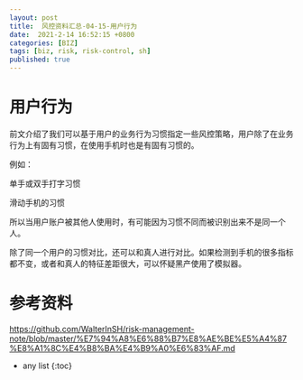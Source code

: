 ```yaml
---
layout: post
title:  风控资料汇总-04-15-用户行为
date:  2021-2-14 16:52:15 +0800
categories: [BIZ]
tags: [biz, risk, risk-control, sh]
published: true
---
```


# 用户行为 

前文介绍了我们可以基于用户的业务行为习惯指定一些风控策略，用户除了在业务行为上有固有习惯，在使用手机时也是有固有习惯的。

例如：

单手或双手打字习惯


滑动手机的习惯


所以当用户账户被其他人使用时，有可能因为习惯不同而被识别出来不是同一个人。

除了同一个用户的习惯对比，还可以和真人进行对比。如果检测到手机的很多指标都不变，或者和真人的特征差距很大，可以怀疑黑产使用了模拟器。

# 参考资料

https://github.com/WalterInSH/risk-management-note/blob/master/%E7%94%A8%E6%88%B7%E8%AE%BE%E5%A4%87%E8%A1%8C%E4%B8%BA%E4%B9%A0%E6%83%AF.md

* any list
{:toc}
